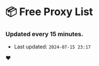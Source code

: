 # :package: Free Proxy List
### Updated every 15 minutes.

- Last updated: `2024-07-15 23:17`

:heart:
